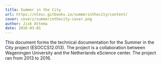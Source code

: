 ```yaml
---
title: Summer in the City
url: https://nlesc.gitbooks.io/summerinthecity/content/
cover: covers/summerinthecity-cover.png
author: Jisk Attema
date: 2016-03-01
---
```

This document forms the technical documentation for the Summer in the City project (ESOCCS12.013). The project is a collaboration between Wageningen University and the Netherlands eScience center. The project ran from 2013 to 2016.
